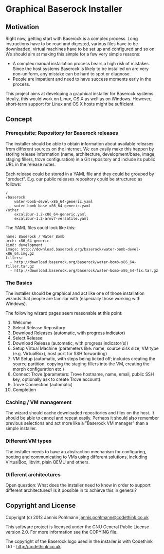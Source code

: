 # Graphical Baserock Installer

## Motivation

Right now, getting start with Baserock is a complex process. Long
instructions have to be read and digested, various files have to be
downloaded, virtual machines have to be set up and configured and so
on. We should aim at making this simple for a few very simple reasons:

* A complex manual installation process bears a high risk of mistakes.
  Since the host systems Baserock is likely to be installed on are
  very non-uniform, any mistake can be hard to spot or diagnose.
* People are impatient and need to have success moments early in the
  process.

This project aims at developing a graphical installer for Baserock
systems. Ideally, this would work on Linux, OS X as well as on Windows.
However, short-term support for Linux and OS X hosts might be
sufficient.

## Concept

### Prerequisite: Repository for Baserock releases

The installer should be able to obtain information about available
releases from different sources on the internet. We can easily make
this happen by storing release information (name, architecture,
development/base, image, staging fillers, trove configuration) in a
Git repository and include its public URL in the release notes.

Each release could be stored in a YAML file and they could be grouped
by "product". E.g. our public releases repository could be structured
as follows:

    /
    /baserock
        water-bomb-devel-x86_64-generic.yaml
        water-bomb-base-x86_64-generic.yaml
    /other
        excalibur-1.2-x86_64-generic.yaml
        excalibur-1.2-armv7-versatile.yaml

The YAML files could look like this:

    name: Baserock / Water Bomb
    arch: x86_64-generic
    kind: development
    image: http://download.baserock.org/baserock/water-bomb-devel-x86_64.img.gz
    fillers:
      - http://download.baserock.org/baserock/water-bomb-x86_64-filler.tar.gz
      - http://download.baserock.org/baserock/water-bomb-x86_64-fix.tar.gz

### The Basics

The installer should be graphical and act like one of those installation
wizards that people are familiar with (especially those working with
Windows).

The following wizard pages seem reasonable at this point:

1. Welcome
2. Select Release Repository
3. Download Releases (automatic, with progress indicator)
4. Select Release
5. Download Release (automatic, with progress indicator(s))
6. Setup Virtual Machine (parameters like: name, source disk size, VM
   type (e.g. VirtualBox), host port for SSH forwarding)
7. VM Setup (automatic, with steps being ticked off; includes creating
   the source partition, copying the staging fillers into the VM,
   creating the morph configuration etc.)
8. Connect Trove (parameters: Trove hostname, name, email, public SSH
   key, optionally ask to create Trove account)
9. Trove Connection (automatic)
10. Completion

### Caching / VM management

The wizard should cache downloaded repositories and files on the host.
It should be able to cancel and repeat easily. Perhaps it should also
remember previous selections and act more like a "Baserock VM manager"
than a simple installer.

### Different VM types

The installer needs to have an abstraction mechanism for configuring,
booting and communicating to VMs using different solutions, including
VirtualBox, libvirt, plain QEMU and others.

### Different architectures

Open question: What does the installer need to know in order to support
different architectures? Is it possible in to achieve this in general?

## Copyright and License

Copyright (c) 2012 Jannis Pohlmann <jannis.pohlmann@codethink.co.uk>

This software project is licensed under the GNU General Public License
version 2.0. For more information see the COPYING file.

The copyright of the Baserock logo used in the installer is with
Codethink Ltd - http://codethink.co.uk.
